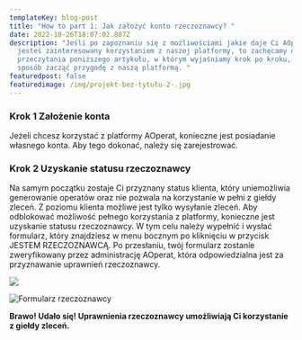 ```yaml
---
templateKey: blog-post
title: "How to part 1: Jak założyć konto rzeczoznawcy? "
date: 2022-10-26T18:07:02.807Z
description: "Jeśli po zapoznaniu się z możliwościami jakie daje Ci AOperat,
  jesteś zainteresowany korzystaniem z naszej platformy, to zachęcamy do
  przeczytania poniższego artykułu, w którym wyjaśniamy krok po kroku, w jaki
  sposób zacząć przygodę z naszą platformą. "
featuredpost: false
featuredimage: /img/projekt-bez-tytułu-2-.jpg
---
```



### **Krok 1 Założenie konta**

Jeżeli chcesz korzystać z platformy AOperat, konieczne jest posiadanie własnego konta. Aby tego dokonać, należy się zarejestrować.

<!--StartFragment-->

### **Krok 2 Uzyskanie statusu rzeczoznawcy** 

Na samym początku zostaje Ci przyznany status klienta, który uniemożliwia generowanie operatów oraz nie pozwala na korzystanie w pełni z giełdy zleceń. Z poziomu klienta możliwe jest tylko wysyłanie zleceń. Aby odblokować możliwość pełnego korzystania z platformy, konieczne jest uzyskanie statusu rzeczoznawcy. W tym celu należy wypełnić i wysłać formularz, który znajdziesz w menu bocznym po kliknięciu w przycisk JESTEM RZECZOZNAWCĄ. Po przesłaniu, twój formularz zostanie zweryfikowany przez administrację AOperat, która odpowiedzialna jest za przyznawanie uprawnień rzeczoznawcy.

![](/img/sidebar_client_appraiser_form.png)









![](/img/podgląd-formularza.png "Formularz rzeczoznawcy")

<!--StartFragment-->

**Brawo! Udało się! Uprawnienia rzeczoznawcy umożliwiają Ci korzystanie z giełdy zleceń.**

<!--EndFragment-->

<!--EndFragment-->